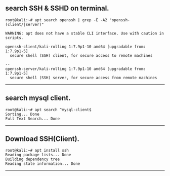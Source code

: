 ## search SSH & SSHD on terminal.
```
root@kali:~# apt search openssh | grep -E -A2 "openssh-(client/|server)"

WARNING: apt does not have a stable CLI interface. Use with caution in scripts.

openssh-client/kali-rolling 1:7.9p1-10 amd64 [upgradable from: 1:7.9p1-5]
  secure shell (SSH) client, for secure access to remote machines

--
openssh-server/kali-rolling 1:7.9p1-10 amd64 [upgradable from: 1:7.9p1-5]
  secure shell (SSH) server, for secure access from remote machines

```
---
## search mysql client.
```
root@kali:~# apt search ^mysql-client$
Sorting... Done
Full Text Search... Done
```
---
## Download SSH(Client).
```
root@kali:~# apt install ssh
Reading package lists... Done
Building dependency tree       
Reading state information... Done
```
---
